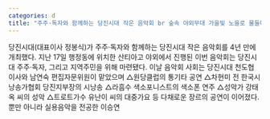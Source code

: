 ```yaml
---
categories: d
title: "주주·독자와 함께하는 당진시대 작은 음악회 br 숲속 야외무대 가을빛 노을로 물들다"
---
```

당진시대(대표이사 정봉식)가 주주·독자와 함께하는 당진시대 작은 음악회를 4년 만에 개최했다. 지난 17일 행정동에 위치한 산티아고 야외에서 진행된 이번 음악회는 당진시대 주주·독자, 그리고 지역주민을 위해 마련됐다. 이날 음악회 사회는 당진시대 천도협 이사와 남연숙 편집자문위원이 맡았으며 △원당클럽의 통기타 공연 △차현미 전 한국시낭송가협회 당진지부장의 시낭송 △라흠수 색소포니스트의 색소폰 연주 △성악가 강태옥 씨의 성악 △트로트가수 유난이 씨의 대중가요 등 다채로운 장르의 공연이 이어졌다. 뿐만 아니라 실용음악을 전공한 이승연